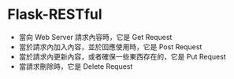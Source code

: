 # Flask-RESTful

* 當向 Web Server 請求內容時，它是 Get Request
* 當於請求內加入內容，並於回應使用時，它是 Post Request
* 當於請求內更新內容，或者確保一些東西存在的，它是 Put Request
* 當請求刪除時，它是 Delete Request
